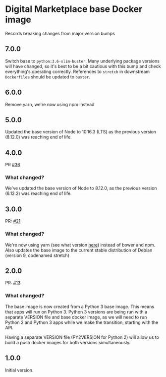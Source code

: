 # Digital Marketplace base Docker image

Records breaking changes from major version bumps

## 7.0.0

Switch base to `python:3.6-slim-buster`. Many underlying package versions will have changed, so it's best to be
a bit cautious with this bump and check everything's operating correctly. References to `stretch` in downstream
`Dockerfile`s should be updated to `buster`.

## 6.0.0

Remove yarn, we're now using npm instead

## 5.0.0

Updated the base version of Node to 10.16.3 (LTS) as the previous version (8.12.0) was reaching end of life.

## 4.0.0

PR [#36](https://github.com/alphagov/digitalmarketplace-docker-base/pull/36)

### What changed?

We've updated the base version of Node to 8.12.0, as the previous version (6.12.2) was reaching end of life.

## 3.0.0

PR: [#21](https://github.com/alphagov/digitalmarketplace-docker-base/pull/21)

### What changed?

We're now using yarn (see what version [here](https://github.com/alphagov/digitalmarketplace-docker-base/blob/master/base.docker#L6)) instead of bower and npm. Also updates the base image to the current stable distribution of Debian (version 9, codenamed stretch)

## 2.0.0

PR: [#13](https://github.com/alphagov/digitalmarketplace-docker-base/pull/13)

### What changed?

The base image is now created from a Python 3 base image. This means that apps will run on Python 3. Python 3 versions are being run with a separate VERSION file and base docker image, as we will need to run Python 2 and Python 3 apps while we make the transition, starting with the API.

Having a separate VERSION file (PY2VERSION for Python 2) will allow us to build a push docker images for both versions simultaneously.

## 1.0.0

Initial version.
